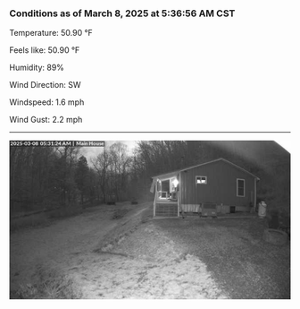 ### Conditions as of March 8, 2025 at 5:36:56 AM CST 

Temperature: 50.90 &deg;F

Feels like: 50.90 &deg;F

Humidity: 89%

Wind Direction: SW

Windspeed: 1.6 mph

Wind Gust: 2.2 mph

---

<img src="./images/latest.jpeg"/>


